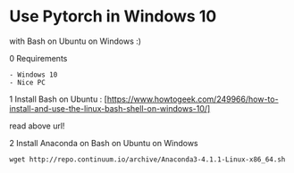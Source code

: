 # Use Pytorch in Windows 10

with Bash on Ubuntu on Windows :)

0 Requirements

    - Windows 10
    - Nice PC
    

1 Install Bash on Ubuntu : 
[https://www.howtogeek.com/249966/how-to-install-and-use-the-linux-bash-shell-on-windows-10/]

read above url!

2 Install Anaconda on Bash on Ubuntu on Windows

```
wget http://repo.continuum.io/archive/Anaconda3-4.1.1-Linux-x86_64.sh

```